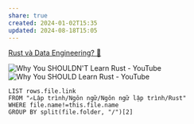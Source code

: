 ```yaml
---
share: true
created: 2024-01-02T15:35
updated: 2024-08-18T15:05
---
```

[Rust và Data Engineering? 🤔](https://blog.duyet.net/2021/11/rust-data-engineering.html)

![Why You SHOULDN'T Learn Rust - YouTube](https://youtu.be/kOFWIvNowXo?si=sdHbK6t97OiMDpxb)
![Why You SHOULD Learn Rust - YouTube](https://youtu.be/h-hdFwze-0U?si=3HP3HIMmQDJnA9T4)

```dataview
LIST rows.file.link
FROM "✍️Lập trình/Ngôn ngữ/Ngôn ngữ lập trình/Rust" 
WHERE file.name!=this.file.name
GROUP BY split(file.folder, "/")[2]
```